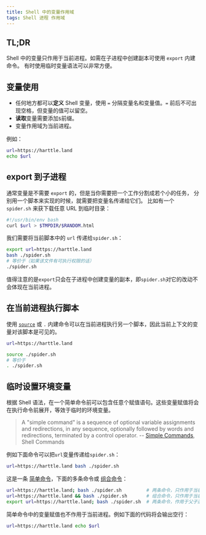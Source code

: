 ```yaml
---
title: Shell 中的变量作用域
tags: Shell 进程 作用域
---
```


## TL;DR

Shell 中的变量只作用于当前进程。如需在子进程中创建副本可使用 `export` 内建命令。
有时使用临时变量语法可以非常方便。

<!--more-->

## 变量使用

* 任何地方都可以**定义** Shell 变量，使用 `=` 分隔变量名和变量值。`=` 前后不可出现空格，但变量的值可以留空。
* **读取**变量需要添加`$`前缀。
* 变量作用域为当前进程。

例如：

```bash
url=https://harttle.land
echo $url
```

## export 到子进程

通常变量是不需要 `export` 的，但是当你需要把一个工作分割成若个小的任务，
分别用一个脚本来实现的时候，就需要把变量名传递给它们。
比如有一个 `spider.sh` 来获下载任意 URL 到临时目录：

```bash
#!/usr/bin/env bash
curl $url > $TMPDIR/$RANDOM.html
```

我们需要将当前脚本中的 `url` 传递给`spider.sh`：

```bash
export url=https://harttle.land
bash ./spider.sh
# 等价于（如果该文件有可执行权限的话）
./spider.sh
```

值得注意的是`export`只会在子进程中创建变量的副本，即`spider.sh`对它的改动不会体现在当前进程。

## 在当前进程执行脚本

使用 [`source`][source] 或 `.` 内建命令可以在当前进程执行另一个脚本，因此当前上下文的变量对该脚本是可见的。

```bash
url=https://harttle.land

source ./spider.sh
# 等价于
. ./spider.sh
```

## 临时设置环境变量

根据 Shell 语法，在一个简单命令前可以包含任意个赋值语句。这些变量赋值将会在执行命令前展开，等效于临时的环境变量。

> A "simple command" is a sequence of optional variable assignments and redirections, in any sequence, optionally followed by words and redirections, terminated by a control operator. -- [Simple Commands][sc], Shell Commands

例如下面命令可以把`url`变量传递给`spider.sh`：

```bash
url=https://harttle.land bash ./spider.sh
```

这是一条 [简单命令][sc]，下面的多条命令或 [组合命令][cc]：

```bash
url=https://harttle.land; bash ./spider.sh         # 两条命令，只作用于当前进程
url=https://harttle.land && bash ./spider.sh       # 组合命令，只作用于当前进程
export url=https://harttle.land; bash ./spider.sh  # 两条命令，作用于父子进程
```

简单命令中的变量赋值也不作用于当前进程。例如下面的代码将会输出空行：

```bash
url=https://harttle.land echo $url
```

[sc]: http://pubs.opengroup.org/onlinepubs/009695399/utilities/xcu_chap02.html#tag_02_09_01
[cc]: http://pubs.opengroup.org/onlinepubs/009695399/utilities/xcu_chap02.html#tag_02_09_04
[source]: /2015/05/17/linux-cmd.html
